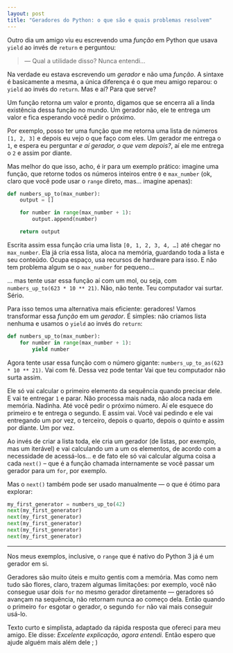 ```yaml
---
layout: post
title: "Geradores do Python: o que são e quais problemas resolvem"
---
```


Outro dia um amigo viu eu escrevendo uma _função_ em Python que usava `yield` ao invés de `return` e perguntou:

> — Qual a utilidade disso? Nunca entendi…

Na verdade eu estava escrevendo um _gerador_ e não uma _função_. A sintaxe é basicamente a mesma, a única diferença é o que meu amigo reparou: o `yield` ao invés do `return`. Mas e aí? Para que serve?

Um função retorna um valor e pronto, digamos que se encerra ali a linda existência dessa função no mundo. Um gerador não, ele te entrega um valor e fica esperando você pedir o próximo.

Por exemplo, posso ter uma função que me retorna uma lista de números `[1, 2, 3]` e depois eu vejo o que faço com eles. Um gerador me entrega o `1`, e espera eu perguntar _e aí gerador, o que vem depois?_, aí ele me entrega o `2` e assim por diante.

Mas melhor do que isso, acho, é ir para um exemplo prático: imagine uma função, que retorne todos os números inteiros entre `0` e `max_number` (ok, claro que você pode usar o `range` direto, mas… imagine apenas):

```python
def numbers_up_to(max_number):
    output = []

    for number in range(max_number + 1):
        output.append(number)

    return output
```

Escrita assim essa função cria uma lista `[0, 1, 2, 3, 4, …]` até chegar no `max_number`. Ela já cria essa lista, aloca na memória, guardando toda a lista e seu conteúdo. Ocupa espaço, usa recursos de hardware para isso. E não tem problema algum se o `max_number` for pequeno…

… mas tente usar essa função aí com um mol, ou seja, com `numbers_up_to(623 * 10 ** 21)`. Não, não tente. Teu computador vai surtar. Sério.

Para isso temos uma alternativa mais eficiente: geradores! Vamos transformar essa _função_ em um _gerador_. É simples: não criamos lista nenhuma e usamos o `yield` ao invés do `return`:

```python
def numbers_up_to(max_number):
    for number in range(max_number + 1):
        yield number
```

Agora tente usar essa função com o número gigante: `numbers_up_to_as(623 * 10 ** 21)`. Vai com fé. Dessa vez pode tentar Vai que teu computador não surta assim.

Ele só vai calcular o primeiro elemento da sequência quando precisar dele. E vai te entregar `1` e parar. Não processa mais nada, não aloca nada em memória. Nadinha. Até você pedir o próximo número. Aí ele esquece do primeiro e te entrega o segundo. E assim vai. Você vai pedindo e ele vai entregando um por vez, o terceiro, depois o quarto, depois o quinto e assim por diante. Um por vez.

Ao invés de criar a lista toda, ele cria um gerador (de listas, por exemplo, mas um iterável) e vai calculando um a um os elementos, de acordo com a necessidade de acessá-los… e de fato ele só vai calcular alguma coisa a cada `next()` – que é a função chamada internamente se você passar um gerador para um `for`, por exemplo.

Mas o `next()` também pode ser usado manualmente — o que é ótimo para explorar:

```python
my_first_generator = numbers_up_to(42)
next(my_first_generator)
next(my_first_generator)
next(my_first_generator)
next(my_first_generator)
next(my_first_generator)
```

---

Nos meus exemplos, inclusive, o `range` que é nativo do Python 3 já é um gerador em si.

Geradores são muito úteis e muito gentis com a memória. Mas como nem tudo são flores, claro, trazem algumas limitações: por exemplo, você não consegue usar dois `for` no mesmo gerador diretamente — geradores só avançam na sequência, não retornam nunca ao começo dela. Então quando o primeiro `for` esgotar o gerador, o segundo `for` não vai mais conseguir usá-lo.

Texto curto e simplista, adaptado da rápida resposta que ofereci para meu amigo. Ele disse: _Excelente explicação, agora entendi._ Então espero que ajude alguém mais além dele ; )
